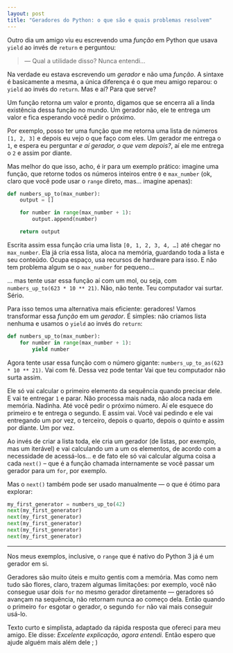 ```yaml
---
layout: post
title: "Geradores do Python: o que são e quais problemas resolvem"
---
```


Outro dia um amigo viu eu escrevendo uma _função_ em Python que usava `yield` ao invés de `return` e perguntou:

> — Qual a utilidade disso? Nunca entendi…

Na verdade eu estava escrevendo um _gerador_ e não uma _função_. A sintaxe é basicamente a mesma, a única diferença é o que meu amigo reparou: o `yield` ao invés do `return`. Mas e aí? Para que serve?

Um função retorna um valor e pronto, digamos que se encerra ali a linda existência dessa função no mundo. Um gerador não, ele te entrega um valor e fica esperando você pedir o próximo.

Por exemplo, posso ter uma função que me retorna uma lista de números `[1, 2, 3]` e depois eu vejo o que faço com eles. Um gerador me entrega o `1`, e espera eu perguntar _e aí gerador, o que vem depois?_, aí ele me entrega o `2` e assim por diante.

Mas melhor do que isso, acho, é ir para um exemplo prático: imagine uma função, que retorne todos os números inteiros entre `0` e `max_number` (ok, claro que você pode usar o `range` direto, mas… imagine apenas):

```python
def numbers_up_to(max_number):
    output = []

    for number in range(max_number + 1):
        output.append(number)

    return output
```

Escrita assim essa função cria uma lista `[0, 1, 2, 3, 4, …]` até chegar no `max_number`. Ela já cria essa lista, aloca na memória, guardando toda a lista e seu conteúdo. Ocupa espaço, usa recursos de hardware para isso. E não tem problema algum se o `max_number` for pequeno…

… mas tente usar essa função aí com um mol, ou seja, com `numbers_up_to(623 * 10 ** 21)`. Não, não tente. Teu computador vai surtar. Sério.

Para isso temos uma alternativa mais eficiente: geradores! Vamos transformar essa _função_ em um _gerador_. É simples: não criamos lista nenhuma e usamos o `yield` ao invés do `return`:

```python
def numbers_up_to(max_number):
    for number in range(max_number + 1):
        yield number
```

Agora tente usar essa função com o número gigante: `numbers_up_to_as(623 * 10 ** 21)`. Vai com fé. Dessa vez pode tentar Vai que teu computador não surta assim.

Ele só vai calcular o primeiro elemento da sequência quando precisar dele. E vai te entregar `1` e parar. Não processa mais nada, não aloca nada em memória. Nadinha. Até você pedir o próximo número. Aí ele esquece do primeiro e te entrega o segundo. E assim vai. Você vai pedindo e ele vai entregando um por vez, o terceiro, depois o quarto, depois o quinto e assim por diante. Um por vez.

Ao invés de criar a lista toda, ele cria um gerador (de listas, por exemplo, mas um iterável) e vai calculando um a um os elementos, de acordo com a necessidade de acessá-los… e de fato ele só vai calcular alguma coisa a cada `next()` – que é a função chamada internamente se você passar um gerador para um `for`, por exemplo.

Mas o `next()` também pode ser usado manualmente — o que é ótimo para explorar:

```python
my_first_generator = numbers_up_to(42)
next(my_first_generator)
next(my_first_generator)
next(my_first_generator)
next(my_first_generator)
next(my_first_generator)
```

---

Nos meus exemplos, inclusive, o `range` que é nativo do Python 3 já é um gerador em si.

Geradores são muito úteis e muito gentis com a memória. Mas como nem tudo são flores, claro, trazem algumas limitações: por exemplo, você não consegue usar dois `for` no mesmo gerador diretamente — geradores só avançam na sequência, não retornam nunca ao começo dela. Então quando o primeiro `for` esgotar o gerador, o segundo `for` não vai mais conseguir usá-lo.

Texto curto e simplista, adaptado da rápida resposta que ofereci para meu amigo. Ele disse: _Excelente explicação, agora entendi._ Então espero que ajude alguém mais além dele ; )
